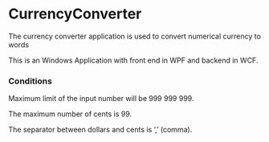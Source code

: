 # CurrencyConverter
The currency converter application is used to convert numerical currency to words

This is an Windows Application with front end in WPF and backend in WCF.

### Conditions
Maximum limit of the input number will be 999 999 999.

The maximum number of cents is 99.

The separator between dollars and cents is ‘,’ (comma).
